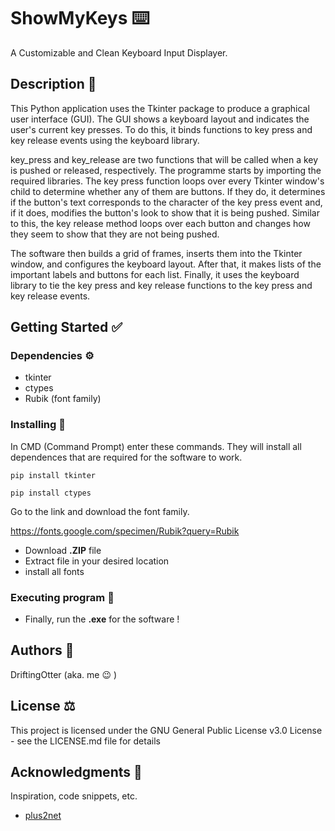 # ShowMyKeys ⌨️

A Customizable and Clean Keyboard Input Displayer.

## Description 📜

This Python application uses the Tkinter package to produce a graphical user interface (GUI). 
The GUI shows a keyboard layout and indicates the user's current key presses. 
To do this, it binds functions to key press and key release events using the keyboard library.

key_press and key_release are two functions that will be called when a key is pushed or released, respectively. 
The programme starts by importing the required libraries. 
The key press function loops over every Tkinter window's child to determine whether any of them are buttons. 
If they do, it determines if the button's text corresponds to the character of the 
key press event and, if it does, modifies the button's look to show that it is being pushed. 
Similar to this, the key release method loops over each button and changes how they seem to show that 
they are not being pushed.

The software then builds a grid of frames, inserts them into the Tkinter window, and configures the keyboard layout. 
After that, it makes lists of the important labels and buttons for each list. Finally, it uses the keyboard library 
to tie the key press and key release functions to the key press and key release events.

## Getting Started ✅

### Dependencies ⚙️

* tkinter
* ctypes
* Rubik (font family)

### Installing 📂

In CMD (Command Prompt) enter these commands. They will install all dependences that are required for the software to work.

```
pip install tkinter
```

```
pip install ctypes
```

Go to the link and download the font family.

https://fonts.google.com/specimen/Rubik?query=Rubik

* Download __.ZIP__ file
* Extract file in your desired location
* install all fonts

### Executing program 👟

* Finally, run the __.exe__ for the software !

## Authors 👤

DriftingOtter (aka. me 😉 )

## License ⚖️

This project is licensed under the GNU General Public License v3.0 License - see the LICENSE.md file for details

## Acknowledgments 📣

Inspiration, code snippets, etc.
* [plus2net](https://www.plus2net.com/python/tkinter-events-typing.php)
